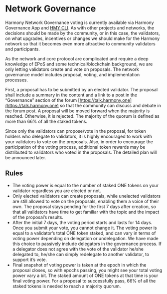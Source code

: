 # Network Governance

Harmony Network Governance voting is currently available via Harmony Governance App and [HMY CLI](../../wallets/harmony-cli/). As with other projects and networks, the decisions should be made by the community, or in this case, the validators, on what upgrades, incentives or changes we should make for the Harmony network so that it becomes even more attractive to community validators and participants.

As the network and core protocol are  complicated and require a deep knowledge of EPoS and some technical/blockchain background, we are only letting validators create and vote on proposals. The network governance model includes proposal, voting, and implementation processes.

First, a proposal has to be submitted by an elected validator. The proposal shall include a summary in the content and a link to a post in the “Governance” section of the forum [https://talk.harmony.one](https://talk.harmony.one) so that the community can discuss and debate in the forum post. A proposal will be moved forward when the majority is reached. Otherwise, it is rejected. The majority of the quorum is defined as more than 66% of all the staked tokens.

Since only the validators can propose/vote in the proposal, for token holders who delegate to validators, it is highly encouraged to work with your validators to vote on the proposals. Also, in order to encourage the participation of the voting process, additional token rewards may be distributed to validators who voted in the proposals. The detailed plan will be announced later.

## Rules

* The voting power is equal to the number of staked ONE tokens on your validator regardless you are elected or not.
* Only elected validators can create proposals, while unelected validators are still allowed to vote on the proposals, enabling them a voice of their own. The proposal stays pending for the first 7 days after creation, so that all validators have time to get familiar with the topic and the impact of the proposal’s results.&#x20;
* After the initial 7 days, the voting period starts and lasts for 14 days. Once you submit your vote, you cannot change it. The voting power is equal to a validator’s total ONE token staked, and can vary in terms of voting power depending on delegation or undelegation. We have made this choice to passively include delegators in the governance process. If a delegator does not agree with the vote of the validator he/she delegated to, he/she can simply redelegate to another validator, to support it’s vote.&#x20;
* Final snapshot of voting power is taken at the epoch in which the proposal closes, so with epochs passing, you might see your total voting power vary a bit. The staked amount of ONE tokens at that time is your final voting power. For a proposal to successfully pass, 66% of all the staked tokens is needed to reach a majority quorum.
